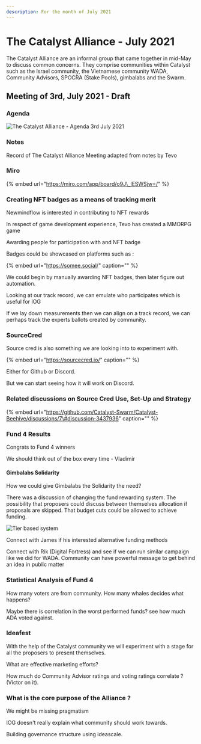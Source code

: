 ```yaml
---
description: For the month of July 2021
---
```


# The Catalyst Alliance - July 2021

The Catalyst Alliance are an informal group that came together in mid-May to discuss common concerns. They comprise communities within Catalyst such as the Israel community, the Vietnamese community WADA, Community Advisors, SPOCRA \(Stake Pools\), gimbalabs and the Swarm. 

## Meeting of 3rd, July 2021 - Draft

### Agenda

![The Catalyst Alliance - Agenda 3rd July 2021](https://user-images.githubusercontent.com/25156451/124361335-8305de80-dc26-11eb-81ff-bbcd156476e2.png)

### Notes <a id="docs-internal-guid-544d05cd-7fff-e0e3-d8e0-6c3220d1ea64"></a>

Record of The Catalyst Alliance Meeting adapted from notes by Tevo

### Miro

{% embed url="https://miro.com/app/board/o9J\_lESWSjw=/" %}

### Creating NFT badges as a means of tracking merit

Newmindflow is interested in contributing to NFT rewards

In respect of game development experience, Tevo has created a MMORPG game

Awarding people for participation with and NFT badge

Badges could be showcased on platforms such as :

{% embed url="https://somee.social/" caption="" %}

We could begin by manually awarding NFT badges, then later figure out automation.

Looking at our track record, we can emulate who participates which is useful for IOG

If we lay down measurements then we can align on a track record, we can perhaps track the experts ballots created by community.

### SourceCred

Source cred is also something we are looking into to experiment with.

{% embed url="https://sourcecred.io/" caption="" %}

Either for Github or Discord.

But we can start seeing how it will work on Discord.

### Related discussions on Source Cred Use, Set-Up and Strategy

{% embed url="https://github.com/Catalyst-Swarm/Catalyst-Beehive/discussions/7\#discussion-3437936" caption="" %}

### Fund 4 Results

Congrats to Fund 4 winners

We should think out of the box every time - Vladimir

#### Gimbalabs Solidarity

How we could give Gimbalabs the Solidarity the need?

There was a discussion of changing the fund rewarding system. The possibility that proposers could discuss between themselves allocation if proposals are skipped. That budget cuts could be allowed to achieve funding.

![Tier based system](https://user-images.githubusercontent.com/25156451/124367726-caee2b00-dc51-11eb-9e9e-eb9191406411.png)

Connect with James if his interested alternative funding methods

Connect with Rik \(Digital Fortress\) and see if we can run similar campaign like we did for WADA. Community can have powerful message to get behind an idea in public matter

### Statistical Analysis of Fund 4 

How many voters are from community. How many whales decides what happens?

Maybe there is correlation in the worst performed funds? see how much ADA voted against.

### Ideafest

With the help of the Catalyst community we will experiment with a stage for all the proposers to present themselves.

What are effective marketing efforts?

How much do Community Advisor ratings and voting ratings correlate ? \(Victor on it\).

### What is the core purpose of the Alliance ?

We might be missing pragmatism

IOG doesn't really explain what community should work towards.

Building governance structure using ideascale.





